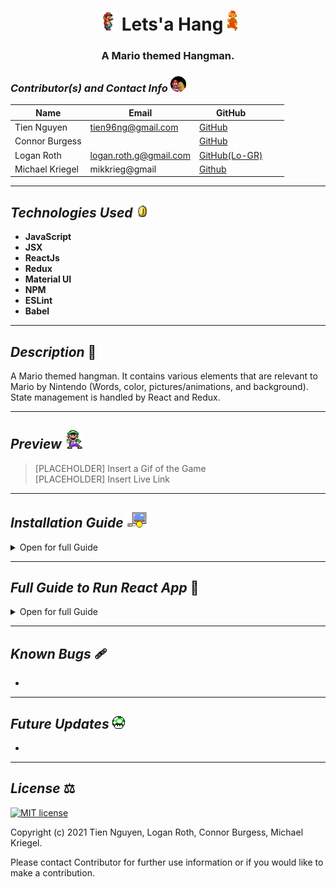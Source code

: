 # <div align="center"> <img src="./public/img/mario2.gif" height="30" /> **Lets'a Hang** ![](public/img/mario.gif) </div>
### <div align="center"> A Mario themed Hangman. </div>

### _Contributor(s) and Contact Info_ <img src="./public/img/mario_kiss.gif" height="25" />

| Name            | Email               | GitHub  |   	|   	|
|---	            |---	                |---	    |---	|---	|
| Tien Nguyen	    |  tien96ng@gmail.com | [GitHub](https://github.com/Tien96ng) |   	|   	|
| Connor Burgess  |   	                | [GitHub](https://github.com/ConnorBurgess)  	|   	|   	|
| Logan Roth	    | logan.roth.g@gmail.com |  [GitHub(Lo-GR)](https://github.com/Lo-GR) 	|   	|   	|
| Michael Kriegel | mikkrieg@gmail 	    | [Github](https://github.com/mikkrieg)	|   	|   	|

---

## _Technologies Used_ <img src="./public/img/coin.gif" height="20" />

* **JavaScript**
* **JSX**
* **ReactJs**
* **Redux**
* **Material UI**
* **NPM**
* **ESLint**
* **Babel**

---

## _Description_ 📃
A Mario themed hangman. It contains various elements that are relevant to Mario by Nintendo (Words, color, pictures/animations, and background). State management is handled by React and Redux. 

---

## _Preview_ <img src="./public/img/luigi_dance.gif" height="30" />

> [PLACEHOLDER] Insert a Gif of the Game <br />
> [PLACEHOLDER] Insert Live Link <br />

---

## _Installation Guide_ <img src="./public/img/mario-game.gif" height="25" />

<details>
<summary>Open for full Guide</summary>

### _Cloning and Initial Setup_

> Repository: https://github.com/Tien96ng/redux-hangman
1. You will need to use your system's **terminal emulator** to setup and locally use this application.
2. This project uses npm as a package manager, you can download it [here](https://www.npmjs.com/get-npm).
3. To clone this directory, navigate in your terminal to the desired location of the project and run command `https://github.com/Tien96ng/redux-hangman`
4. Navigate to top level of the directory with command `cd tap-room`
5. To install dependencies into the project run command `npm install`
6. To launch this project in a browser, run command `npm start`
7. To exit live server, press Ctrl+C in your terminal


</details>

---

## _Full Guide to Run React App_ 📓 

<details>
<summary> Open for full Guide </summary>

## Getting Started with Create React App 

This project was bootstrapped with [Create React App](https://github.com/facebook/create-react-app).

## Available Scripts

In the project directory, you can run:

### `npm start`

Runs the app in the development mode.\
Open [http://localhost:3000](http://localhost:3000) to view it in the browser.

The page will reload if you make edits.\
You will also see any lint errors in the console.

### `npm test`

Launches the test runner in the interactive watch mode.\
See the section about [running tests](https://facebook.github.io/create-react-app/docs/running-tests) for more information.

### `npm run build`

Builds the app for production to the `build` folder.\
It correctly bundles React in production mode and optimizes the build for the best performance.

The build is minified and the filenames include the hashes.\
Your app is ready to be deployed!

See the section about [deployment](https://facebook.github.io/create-react-app/docs/deployment) for more information.

### `npm run eject`

**Note: this is a one-way operation. Once you `eject`, you can’t go back!**

If you aren’t satisfied with the build tool and configuration choices, you can `eject` at any time. This command will remove the single build dependency from your project.

Instead, it will copy all the configuration files and the transitive dependencies (webpack, Babel, ESLint, etc) right into your project so you have full control over them. All of the commands except `eject` will still work, but they will point to the copied scripts so you can tweak them. At this point you’re on your own.

You don’t have to ever use `eject`. The curated feature set is suitable for small and middle deployments, and you shouldn’t feel obligated to use this feature. However we understand that this tool wouldn’t be useful if you couldn’t customize it when you are ready for it.

## Learn More

You can learn more in the [Create React App documentation](https://facebook.github.io/create-react-app/docs/getting-started).

To learn React, check out the [React documentation](https://reactjs.org/).

### Code Splitting

This section has moved here: [https://facebook.github.io/create-react-app/docs/code-splitting](https://facebook.github.io/create-react-app/docs/code-splitting)

### Analyzing the Bundle Size

This section has moved here: [https://facebook.github.io/create-react-app/docs/analyzing-the-bundle-size](https://facebook.github.io/create-react-app/docs/analyzing-the-bundle-size)

### Making a Progressive Web App

This section has moved here: [https://facebook.github.io/create-react-app/docs/making-a-progressive-web-app](https://facebook.github.io/create-react-app/docs/making-a-progressive-web-app)

### Advanced Configuration

This section has moved here: [https://facebook.github.io/create-react-app/docs/advanced-configuration](https://facebook.github.io/create-react-app/docs/advanced-configuration)

### Deployment

This section has moved here: [https://facebook.github.io/create-react-app/docs/deployment](https://facebook.github.io/create-react-app/docs/deployment)

### `npm run build` fails to minify

This section has moved here: [https://facebook.github.io/create-react-app/docs/troubleshooting#npm-run-build-fails-to-minify](https://facebook.github.io/create-react-app/docs/troubleshooting#npm-run-build-fails-to-minify)

</details>

---

## _Known Bugs_ 🩹
* 

---

## _Future Updates_ <img src="./public/img/1up.png" height="20" />
* 

---

## _License_ ⚖️

[![MIT license](https://img.shields.io/badge/License-MIT-blue.svg)](https://opensource.org/licenses/MIT)

Copyright (c) 2021 Tien Nguyen, Logan Roth, Connor Burgess, Michael Kriegel.

Please contact Contributor for further use information or if you would like to make a contribution.